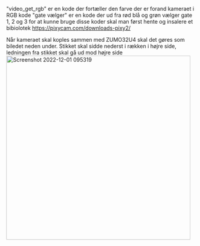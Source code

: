 "video_get_rgb" er en kode der fortæller den farve der er forand kameraet i RGB kode 
"gate vælger" er en kode der ud fra rød blå og grøn vælger gate 1, 2 og 3 
for at kunne bruge disse koder skal man først hente og insalere et bibiolotek https://pixycam.com/downloads-pixy2/

 
Når kameraet skal koples sammen med ZUMO32U4 skal det gøres som biledet neden under. Stikket skal sidde nederst i rækken i højre side, ledningen fra stikket skal gå ud mod højre side\
<img width="487" alt="Screenshot 2022-12-01 095319" src="https://user-images.githubusercontent.com/117807790/205009051-1ed925e2-0852-4fba-8249-834f85dbecf7.png">
